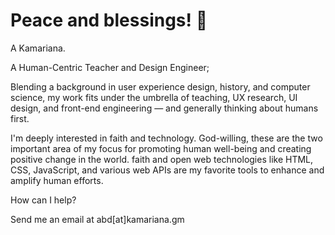 # Peace and blessings! 👋

A Kamariana.

A Human-Centric Teacher and Design Engineer;

Blending a background in user experience design, history, and computer science, my work fits under the umbrella of teaching, UX research, UI design, and front-end engineering — and generally thinking about humans first.

I'm deeply interested in faith and technology. God-willing, these are the two important area of my focus for promoting human well-being and creating positive change in the world. faith and open web technologies like HTML, CSS, JavaScript, and various web APIs are my favorite tools to enhance and amplify human efforts.

How can I help?

Send me an email at abd[at]kamariana.gm
